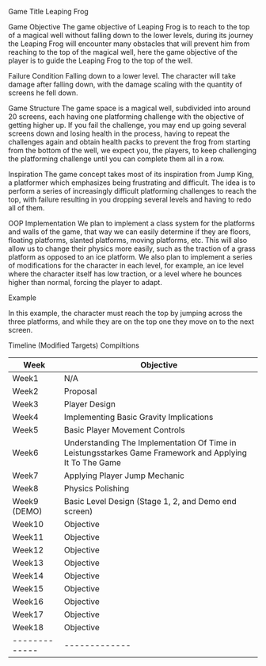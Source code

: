 Game Title
Leaping Frog

Game Objective
The game objective of Leaping Frog is to reach to the top of a magical well without falling down to the lower levels, during its journey the Leaping Frog will encounter many obstacles that will prevent him from reaching to the top of the magical well, here the game objective of the player is to guide the Leaping Frog to the top of the well.

Failure Condition
Falling down to a lower level. The character will take damage after falling down, with the damage scaling with the quantity of screens he fell down. 

Game Structure
The game space is a magical well, subdivided into around 20 screens, each having one platforming challenge with the objective of getting higher up. If you fail the challenge, you may end up going several screens down and losing health in the process, having to repeat the challenges again and obtain health packs to prevent the frog from starting from the bottom of the well, we expect you, the players, to keep challenging the platforming challenge until you can complete them all in a row.

Inspiration
The game concept takes most of its inspiration from Jump King, a platformer which emphasizes being frustrating and difficult. The idea is to perform a series of increasingly difficult platforming challenges to reach the top, with failure resulting in you dropping several levels and having to redo all of them.

OOP Implementation
We plan to implement a class system for the platforms and walls of the game, that way we can easily determine if they are floors, floating platforms, slanted platforms, moving platforms, etc. This will also allow us to change their physics more easily, such as the traction of a grass platform as opposed to an ice platform. We also plan to implement a series of modifications for the character in each level, for example, an ice level where the character itself has low traction, or a level where he bounces higher than normal, forcing the player to adapt. 

Example

In this example, the character must reach the top by jumping across the three platforms, and while they are on the top one they move on to the next screen.




Timeline (Modified Targets) Compiltions

|      Week     |   Objective   |
| ------------- | ------------- |
|      Week1    |      N/A      | Done
|      Week2    |   Proposal    | Done
|      Week3    |   Player Design   | Done
|      Week4    |   Implementing Basic Gravity Implications   | Done
|      Week5    |   Basic Player Movement Controls   | Done
|      Week6    |   Understanding The Implementation Of Time in Leistungsstarkes Game Framework and Applying It To The Game   | Done
|      Week7    |   Applying Player Jump Mechanic   | Done
|      Week8    |   Physics Polishing   | Done
|  Week9 (DEMO) |   Basic Level Design (Stage 1, 2, and Demo end screen)   | Done
|      Week10   |   Objective   |
|      Week11   |   Objective   |
|      Week12   |   Objective   |
|      Week13   |   Objective   |
|      Week14   |   Objective   |
|      Week15   |   Objective   |
|      Week16   |   Objective   |
|      Week17   |   Objective   |
|      Week18   |   Objective   |
| ------------- | ------------- |






